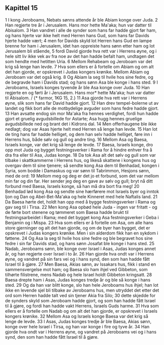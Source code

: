 ## Kapittel 15

1 I kong Jeroboams, Nebats sønns attende år ble Abiam konge over Juda.
2 Han regjerte tre år i Jerusalem. Hans mor hette Ma'aka; hun var datter til Abisalom.
3 Han vandret i alle de synder som hans far hadde gjort før ham, og hans hjerte var ikke helt med Herren hans Gud, som hans far Davids hjerte hadde vært;
4 men for Davids skyld lot Herren hans Gud en lampe brenne for ham i Jerusalem, idet han oppreiste hans sønn etter ham og lot Jerusalem bli stående,
5 fordi David gjorde hva rett var i Herrens øyne, og i hele sitt liv ikke vek av fra noe av det han hadde befalt ham, undtagen det som hendte med hetitten Uria.
6 Mellom Rehabeam og Jeroboam var det krig så lenge han levde.
7 Hva som ellers er å fortelle om Abiam og om alt det han gjorde, er opskrevet i Judas kongers krønike. Mellom Abiam og Jeroboam var det også krig.
8 Og Abiam la seg til hvile hos sine fedre, og de begravde ham i Davids stad; og hans sønn Asa ble konge i hans sted.
9 I Jeroboams, Israels konges tyvende år ble Asa konge over Juda.
10 Han regjerte en og førti år i Jerusalem. Hans mor* hette Ma'aka; hun var datter til Abisalom. / {* farmor, 1KG 15, 2.}
11 Asa gjorde hva rett var i Herrens øyne, slik som hans far David hadde gjort.
12 Han drev tempel-bolerne ut av landet og fikk bort alle de motbydelige avguder som hans fedre hadde gjort.
13 Han avsatte endog sin mor Ma'aka fra hennes verdighet, fordi hun hadde gjort et gruelig avgudsbillede for Astarte; Asa hugg hennes gruelige avgudsbillede ned og brant det i Kidrons dal.
14 Men offerhaugene ble ikke nedlagt; dog var Asas hjerte helt med Herren så lenge han levde.
15 Han lot de ting hans far hadde helliget, og dem han selv hadde helliget, føre inn i Herrens hus, både sølv og gull og andre ting.
16 Mellom Asa og Baesa, Israels konge, var det krig så lenge de levde.
17 Baesa, Israels konge, dro opp mot Juda og bygget festningsverker i Rama for å hindre enhver fra å dra fra eller til Asa, Judas konge.
18 Da tok Asa alt det sølv og gull som var tilbake i skattkammerne i Herrens hus, og likeså skattene i kongens hus og overgav dem til sine tjenere; så sendte kong Asa dem til Benhadad, kongen i Syria, som bodde i Damaskus og var sønn til Tabrimmon, Hesjons sønn, med de ord:
19 Mellom meg og deg er det jo et forbund, som det var mellom min far og din far. Her sender jeg deg en gave av sølv og gull; bryt nå ditt forbund med Baesa, Israels konge, så han må dra bort fra meg!
20 Benhadad lød kong Asa og sendte sine hærførere mot Israels byer og inntok Ijon og Dan og Abel-Bet-Ma'aka og hele Kinneret med hele Naftalis land.
21 Da Baesa hørte det, holdt han opp med å bygge festningsverker i Rama og gav seg til i Tirsa.
22 Men kong Asa opbød hele Juda - ingen var fritatt - og de førte bort stenene og tømmeret som Baesa hadde brukt til festningsarbeidet i Rama; med det bygget kong Asa festningsverker i Geba i Benjamin og i Mispa.
23 Hva som ellers er å fortelle om Asa, om alle hans store gjerninger og alt det han gjorde, og om de byer han bygget, det er opskrevet i Judas kongers krønike. Men i sin alderdom fikk han en sykdom i føttene.
24 Og Asa la seg til hvile hos sine fedre og ble begravet hos sine fedre i sin far Davids stad, og hans sønn Josafat ble konge i hans sted.
25 Nadab, Jeroboams sønn, ble konge over Israel i Asas, Judas konges annet år, og han regjerte over Israel i to år.
26 Han gjorde hva ondt var i Herrens øyne, og vandret på sin fars vei og i hans synd, den som han hadde fått Israel til å gjøre.
27 Men Baesa, Akias sønn, av Issakars hus, fikk i stand en sammensvergelse mot ham; og Baesa slo ham ihjel ved Gibbeton, som tilhørte filistrene, mens Nadab og hele Israel holdt Gibbeton kringsatt.
28 Baesa drepte ham i Asas, Judas konges tredje år og ble så konge i hans sted.
29 Og da han var blitt konge, slo han hele Jeroboams hus ihjel; han lot ikke en levende sjel bli tilbake av Jeroboams hus, men utryddet det etter det ord som Herren hadde talt ved sin tjener Akia fra Silo;
30 dette skjedde for de synders skyld som Jeroboam hadde gjort, og som han hadde fått Israel til å gjøre, og fordi han hadde vakt Herrens, Israels Guds harme.
31 Hva som ellers er å fortelle om Nadab og om alt det han gjorde, er opskrevet i Israels kongers krønike.
32 Mellom Asa og Israels konge Baesa var det krig så lenge de levde.
33 I Asas, Judas konges tredje år ble Baesa, Akias sønn, konge over hele Israel i Tirsa, og han var konge i fire og tyve år.
34 Han gjorde hva ondt var i Herrens øyne, og vandret på Jeroboams vei og i hans synd, den som han hadde fått Israel til å gjøre.
